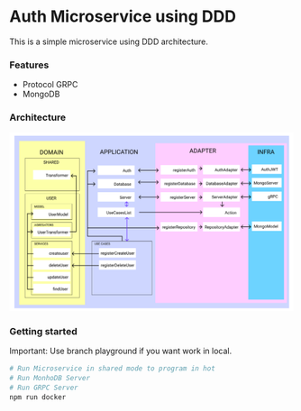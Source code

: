 # Auth Microservice using DDD

This is a simple microservice using DDD architecture.

### Features

* Protocol GRPC
* MongoDB

### Architecture

![Architecture](doc/architecture.png)

### Getting started

Important: Use branch playground if you want work in local.

```bash
# Run Microservice in shared mode to program in hot
# Run MonhoDB Server
# Run GRPC Server
npm run docker
```
